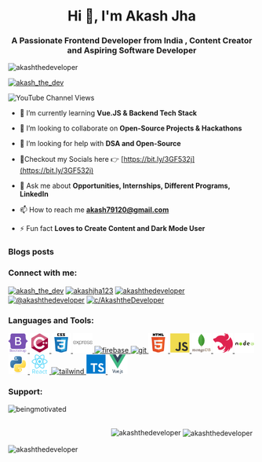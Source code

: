 <h1 align="center">Hi 👋, I'm Akash Jha</h1>
<h3 align="center">A Passionate Frontend Developer from India , Content Creator and Aspiring Software Developer</h3>

<p align="left"> <img src="https://komarev.com/ghpvc/?username=akashthedeveloper&label=Profile%20views&color=0e75b6&style=flat" alt="akashthedeveloper" /> </p>

<p align="left"> <a href="https://twitter.com/akash_the_dev" target="blank"><img src="https://img.shields.io/twitter/follow/akash_the_dev?logo=twitter&style=for-the-badge" alt="akash_the_dev" /></a> </p>

<img alt="YouTube Channel Views" src="https://img.shields.io/youtube/channel/views/UCmN6647SbvxrRVTIin5i35Q?style=social">

- 🌱 I’m currently learning **Vue.JS & Backend Tech Stack**

- 👯 I’m looking to collaborate on **Open-Source Projects & Hackathons**

- 🤝 I’m looking for help with **DSA and Open-Source**

- 📌Checkout my Socials here 👉 [https://bit.ly/3GF532j](https://bit.ly/3GF532j)

- 💬 Ask me about **Opportunities, Internships, Different Programs, LinkedIn**

- 📫 How to reach me **akash79120@gmail.com**

- ⚡ Fun fact **Loves to Create Content and Dark Mode User**

### Blogs posts
<!-- BLOG-POST-LIST:START -->
<!-- BLOG-POST-LIST:END -->

<h3 align="left">Connect with me:</h3>
<p align="left">
<a href="https://twitter.com/akash_the_dev" target="blank"><img align="center" src="https://raw.githubusercontent.com/rahuldkjain/github-profile-readme-generator/master/src/images/icons/Social/twitter.svg" alt="akash_the_dev" height="30" width="40" /></a>
<a href="https://linkedin.com/in/akashjha123" target="blank"><img align="center" src="https://raw.githubusercontent.com/rahuldkjain/github-profile-readme-generator/master/src/images/icons/Social/linked-in-alt.svg" alt="akashjha123" height="30" width="40" /></a>
<a href="https://instagram.com/akashthedeveloper" target="blank"><img align="center" src="https://raw.githubusercontent.com/rahuldkjain/github-profile-readme-generator/master/src/images/icons/Social/instagram.svg" alt="akashthedeveloper" height="30" width="40" /></a>
<a href="https://medium.com/@akashthedeveloper" target="blank"><img align="center" src="https://raw.githubusercontent.com/rahuldkjain/github-profile-readme-generator/master/src/images/icons/Social/medium.svg" alt="@akashthedeveloper" height="30" width="40" /></a>
<a href="https://www.youtube.com/c/AkashtheDeveloper" target="blank"><img align="center" src="https://raw.githubusercontent.com/rahuldkjain/github-profile-readme-generator/master/src/images/icons/Social/youtube.svg" alt="c/AkashtheDeveloper" height="30" width="40" /></a>
</p>

<h3 align="left">Languages and Tools:</h3>
<p align="left"> <a href="https://getbootstrap.com" target="_blank" rel="noreferrer"> <img src="https://raw.githubusercontent.com/devicons/devicon/master/icons/bootstrap/bootstrap-plain-wordmark.svg" alt="bootstrap" width="40" height="40"/> </a> <a href="https://www.w3schools.com/cpp/" target="_blank" rel="noreferrer"> <img src="https://raw.githubusercontent.com/devicons/devicon/master/icons/cplusplus/cplusplus-original.svg" alt="cplusplus" width="40" height="40"/> </a> <a href="https://www.w3schools.com/css/" target="_blank" rel="noreferrer"> <img src="https://raw.githubusercontent.com/devicons/devicon/master/icons/css3/css3-original-wordmark.svg" alt="css3" width="40" height="40"/> </a> <a href="https://expressjs.com" target="_blank" rel="noreferrer"> <img src="https://raw.githubusercontent.com/devicons/devicon/master/icons/express/express-original-wordmark.svg" alt="express" width="40" height="40"/> </a> <a href="https://firebase.google.com/" target="_blank" rel="noreferrer"> <img src="https://www.vectorlogo.zone/logos/firebase/firebase-icon.svg" alt="firebase" width="40" height="40"/> </a> <a href="https://git-scm.com/" target="_blank" rel="noreferrer"> <img src="https://www.vectorlogo.zone/logos/git-scm/git-scm-icon.svg" alt="git" width="40" height="40"/> </a> <a href="https://www.w3.org/html/" target="_blank" rel="noreferrer"> <img src="https://raw.githubusercontent.com/devicons/devicon/master/icons/html5/html5-original-wordmark.svg" alt="html5" width="40" height="40"/> </a> <a href="https://developer.mozilla.org/en-US/docs/Web/JavaScript" target="_blank" rel="noreferrer"> <img src="https://raw.githubusercontent.com/devicons/devicon/master/icons/javascript/javascript-original.svg" alt="javascript" width="40" height="40"/> </a> <a href="https://www.mongodb.com/" target="_blank" rel="noreferrer"> <img src="https://raw.githubusercontent.com/devicons/devicon/master/icons/mongodb/mongodb-original-wordmark.svg" alt="mongodb" width="40" height="40"/> </a> <a href="https://nestjs.com/" target="_blank" rel="noreferrer"> <img src="https://raw.githubusercontent.com/devicons/devicon/master/icons/nestjs/nestjs-plain.svg" alt="nestjs" width="40" height="40"/> </a> <a href="https://nodejs.org" target="_blank" rel="noreferrer"> <img src="https://raw.githubusercontent.com/devicons/devicon/master/icons/nodejs/nodejs-original-wordmark.svg" alt="nodejs" width="40" height="40"/> </a> <a href="https://www.python.org" target="_blank" rel="noreferrer"> <img src="https://raw.githubusercontent.com/devicons/devicon/master/icons/python/python-original.svg" alt="python" width="40" height="40"/> </a> <a href="https://reactjs.org/" target="_blank" rel="noreferrer"> <img src="https://raw.githubusercontent.com/devicons/devicon/master/icons/react/react-original-wordmark.svg" alt="react" width="40" height="40"/> </a> <a href="https://tailwindcss.com/" target="_blank" rel="noreferrer"> <img src="https://www.vectorlogo.zone/logos/tailwindcss/tailwindcss-icon.svg" alt="tailwind" width="40" height="40"/> </a> <a href="https://www.typescriptlang.org/" target="_blank" rel="noreferrer"> <img src="https://raw.githubusercontent.com/devicons/devicon/master/icons/typescript/typescript-original.svg" alt="typescript" width="40" height="40"/> </a> <a href="https://vuejs.org/" target="_blank" rel="noreferrer"> <img src="https://raw.githubusercontent.com/devicons/devicon/master/icons/vuejs/vuejs-original-wordmark.svg" alt="vuejs" width="40" height="40"/> </a> </p>

<h3 align="left">Support:</h3>
<p><a href="https://www.buymeacoffee.com/beingmotivated"> <img align="left" src="https://cdn.buymeacoffee.com/buttons/v2/default-yellow.png" height="50" width="210" alt="beingmotivated" /></a></p><br><br>

<p><img align="left" src="https://github-readme-stats.vercel.app/api/top-langs?username=akashthedeveloper&show_icons=true&locale=en&layout=compact" alt="akashthedeveloper" /></p>

<p>&nbsp;<img align="center" src="https://github-readme-stats.vercel.app/api?username=akashthedeveloper&show_icons=true&locale=en" alt="akashthedeveloper" /></p>

<p><img align="center" src="https://github-readme-streak-stats.herokuapp.com/?user=akashthedeveloper&" alt="akashthedeveloper" /></p>
